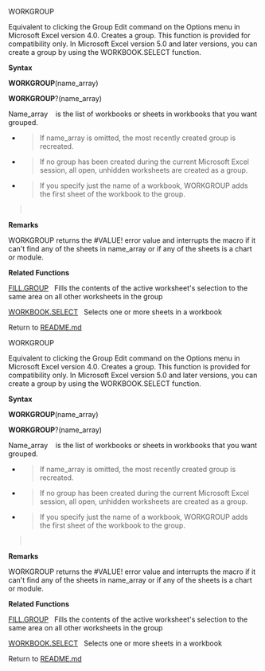 WORKGROUP

Equivalent to clicking the Group Edit command on the Options menu in
Microsoft Excel version 4.0. Creates a group. This function is provided
for compatibility only. In Microsoft Excel version 5.0 and later
versions, you can create a group by using the WORKBOOK.SELECT function.

**Syntax**

**WORKGROUP**(name\_array)

**WORKGROUP**?(name\_array)

Name\_array    is the list of workbooks or sheets in workbooks that you
want grouped.

  - > If name\_array is omitted, the most recently created group is
    > recreated.

  - > If no group has been created during the current Microsoft Excel
    > session, all open, unhidden worksheets are created as a group.

  - > If you specify just the name of a workbook, WORKGROUP adds the
    > first sheet of the workbook to the group.

>  

**Remarks**

WORKGROUP returns the \#VALUE\! error value and interrupts the macro if
it can't find any of the sheets in name\_array or if any of the sheets
is a chart or module.

**Related Functions**

[FILL.GROUP](FILL.GROUP.md)   Fills the contents of the active worksheet's selection to
the same area on all other worksheets in the group

[WORKBOOK.SELECT](WORKBOOK.SELECT.md)   Selects one or more sheets in a workbook



Return to [README.md](README.md)

WORKGROUP

Equivalent to clicking the Group Edit command on the Options menu in
Microsoft Excel version 4.0. Creates a group. This function is provided
for compatibility only. In Microsoft Excel version 5.0 and later
versions, you can create a group by using the WORKBOOK.SELECT function.

**Syntax**

**WORKGROUP**(name\_array)

**WORKGROUP**?(name\_array)

Name\_array    is the list of workbooks or sheets in workbooks that you
want grouped.

  - > If name\_array is omitted, the most recently created group is
    > recreated.

  - > If no group has been created during the current Microsoft Excel
    > session, all open, unhidden worksheets are created as a group.

  - > If you specify just the name of a workbook, WORKGROUP adds the
    > first sheet of the workbook to the group.

>  

**Remarks**

WORKGROUP returns the \#VALUE\! error value and interrupts the macro if
it can't find any of the sheets in name\_array or if any of the sheets
is a chart or module.

**Related Functions**

[FILL.GROUP](FILL.GROUP.md)   Fills the contents of the active worksheet's selection to
the same area on all other worksheets in the group

[WORKBOOK.SELECT](WORKBOOK.SELECT.md)   Selects one or more sheets in a workbook



Return to [README.md](README.md)

